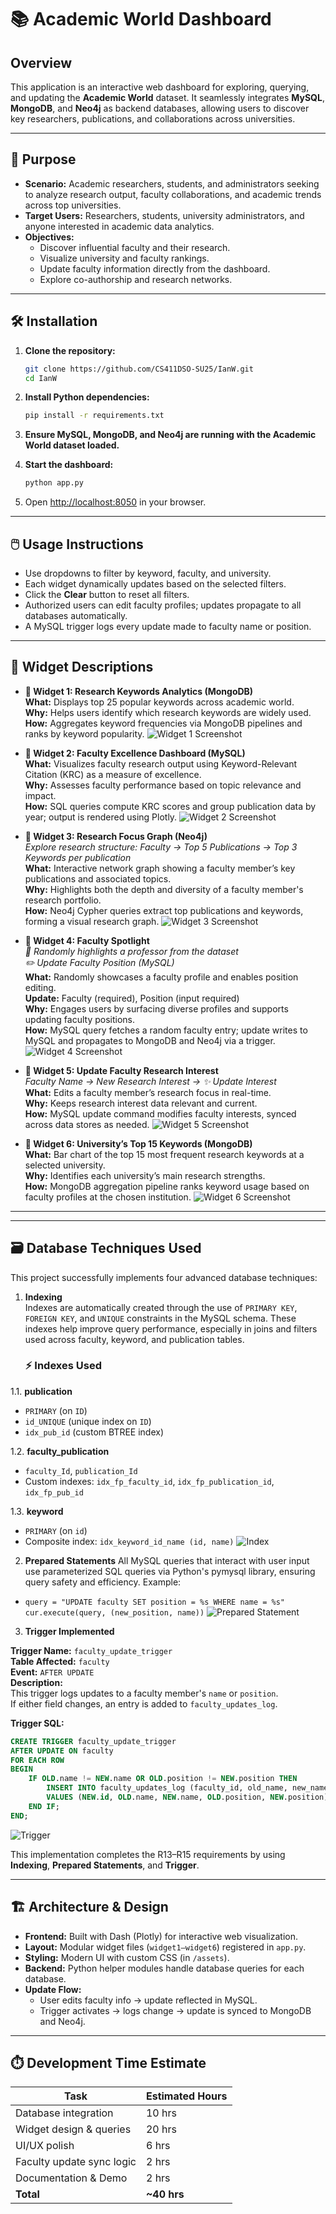 # 📚 Academic World Dashboard

## Overview

This application is an interactive web dashboard for exploring, querying, and updating the **Academic World** dataset. It seamlessly integrates **MySQL**, **MongoDB**, and **Neo4j** as backend databases, allowing users to discover key researchers, publications, and collaborations across universities.

---

## 🚀 Purpose

- **Scenario:** Academic researchers, students, and administrators seeking to analyze research output, faculty collaborations, and academic trends across top universities.
- **Target Users:** Researchers, students, university administrators, and anyone interested in academic data analytics.
- **Objectives:**
  - Discover influential faculty and their research.
  - Visualize university and faculty rankings.
  - Update faculty information directly from the dashboard.
  - Explore co-authorship and research networks.

---


## 🛠 Installation

1. **Clone the repository:**
   ```bash
   git clone https://github.com/CS411DSO-SU25/IanW.git
   cd IanW
   ```
2. **Install Python dependencies:**
   ```bash
   pip install -r requirements.txt
   ```
3. **Ensure MySQL, MongoDB, and Neo4j are running with the Academic World dataset loaded.**

4. **Start the dashboard:**
   ```bash
   python app.py
   ```
5. Open [http://localhost:8050](http://localhost:8050) in your browser.

---

## 🖱️ Usage Instructions

- Use dropdowns to filter by keyword, faculty, and university.
- Each widget dynamically updates based on the selected filters.
- Click the **Clear** button to reset all filters.
- Authorized users can edit faculty profiles; updates propagate to all databases automatically.
- A MySQL trigger logs every update made to faculty name or position.

---

## 🧩 Widget Descriptions

- **🔹 Widget 1: Research Keywords Analytics (MongoDB)**  
  **What:** Displays  top 25 popular keywords across academic world.  
  **Why:** Helps users identify which research keywords are widely used.  
  **How:** Aggregates keyword frequencies via MongoDB pipelines and ranks by keyword popularity.
  ![Widget 1 Screenshot](assets/widget1.png)

- **🔹 Widget 2: Faculty Excellence Dashboard (MySQL)**  
  **What:** Visualizes faculty research output using Keyword-Relevant Citation (KRC) as a measure of excellence.  
  **Why:** Assesses faculty performance based on topic relevance and impact.  
  **How:** SQL queries compute KRC scores and group publication data by year; output is rendered using Plotly.
    ![Widget 2 Screenshot](assets/widget2.png)

- **🔹 Widget 3: Research Focus Graph (Neo4j)**  
  *Explore research structure: Faculty → Top 5 Publications → Top 3 Keywords per publication*  
  **What:** Interactive network graph showing a faculty member’s key publications and associated topics.  
  **Why:** Highlights both the depth and diversity of a faculty member's research portfolio.  
  **How:** Neo4j Cypher queries extract top publications and keywords, forming a visual research graph.
    ![Widget 3 Screenshot](assets/widget3.png)

- **🔹 Widget 4: Faculty Spotlight**  
  *🎲 Randomly highlights a professor from the dataset*  
  *✏️ Update Faculty Position (MySQL)*  
  **What:** Randomly showcases a faculty profile and enables position editing.  
  **Update:** Faculty (required), Position (input required)  
  **Why:** Engages users by surfacing diverse profiles and supports updating faculty positions.  
  **How:** MySQL query fetches a random faculty entry; update writes to MySQL and propagates to MongoDB and Neo4j via a trigger.
    ![Widget 4 Screenshot](assets/widget4.png)

- **🔹 Widget 5: Update Faculty Research Interest**  
  *Faculty Name → New Research Interest → ✨ Update Interest*  
  **What:** Edits a faculty member’s research focus in real-time.  
  **Why:** Keeps research interest data relevant and current.  
  **How:** MySQL update command modifies faculty interests, synced across data stores as needed.
    ![Widget 5 Screenshot](assets/widget5.png)

- **🔹 Widget 6: University’s Top 15 Keywords (MongoDB)**  
  **What:** Bar chart of the top 15 most frequent research keywords at a selected university.  
  **Why:** Identifies each university’s main research strengths.  
  **How:** MongoDB aggregation pipeline ranks keyword usage based on faculty profiles at the chosen institution.
    ![Widget 6 Screenshot](assets/widget6.png)

---

---

## 🗃️ Database Techniques Used

This project successfully implements four advanced database techniques:

1. **Indexing**  
   Indexes are automatically created through the use of `PRIMARY KEY`, `FOREIGN KEY`, and `UNIQUE` constraints in the MySQL schema. These indexes help improve query performance, especially in joins and filters used across faculty, keyword, and publication tables.
   ### ⚡️ Indexes Used

1.1. **publication**
   - `PRIMARY` (on `ID`)
   - `id_UNIQUE` (unique index on `ID`)
   - `idx_pub_id` (custom BTREE index)

1.2. **faculty_publication**
   - `faculty_Id`, `publication_Id`
   - Custom indexes: `idx_fp_faculty_id`, `idx_fp_publication_id`, `idx_fp_pub_id`

1.3. **keyword**
   - `PRIMARY` (on `id`)
   - Composite index: `idx_keyword_id_name (id, name)`
![Index](assets/index.png)  

2. **Prepared Statements**
All MySQL queries that interact with user input use parameterized SQL queries via Python's pymysql library, ensuring query safety and efficiency.
Example:
  - `query = "UPDATE faculty SET position = %s WHERE name = %s"
     cur.execute(query, (new_position, name))`
    ![Prepared Statement](assets/prepared_statement.png)  
3. **Trigger Implemented**

**Trigger Name:** `faculty_update_trigger`  
**Table Affected:** `faculty`  
**Event:** `AFTER UPDATE`  
**Description:**  
This trigger logs updates to a faculty member's `name` or `position`.  
If either field changes, an entry is added to `faculty_updates_log`.

**Trigger SQL:**
```sql
CREATE TRIGGER faculty_update_trigger
AFTER UPDATE ON faculty
FOR EACH ROW
BEGIN
    IF OLD.name != NEW.name OR OLD.position != NEW.position THEN
        INSERT INTO faculty_updates_log (faculty_id, old_name, new_name, old_position, new_position)
        VALUES (NEW.id, OLD.name, NEW.name, OLD.position, NEW.position);
    END IF;
END;
```
![Trigger](assets/trigger.png)  

This implementation completes the R13–R15 requirements by using **Indexing**, **Prepared Statements**, and **Trigger**.

---


## 🏗️ Architecture & Design

- **Frontend:** Built with Dash (Plotly) for interactive web visualization.
- **Layout:** Modular widget files (`widget1–widget6`) registered in `app.py`.
- **Styling:** Modern UI with custom CSS (in `/assets`).
- **Backend:** Python helper modules handle database queries for each database.
- **Update Flow:**
  - User edits faculty info → update reflected in MySQL.
  - Trigger activates → logs change → update is synced to MongoDB and Neo4j.

---



## ⏱️ Development Time Estimate

| Task                      | Estimated Hours |
|---------------------------|-----------------|
| Database integration      | 10 hrs          |
| Widget design & queries   | 20 hrs          |
| UI/UX polish              | 6 hrs           |
| Faculty update sync logic | 2 hrs           |
| Documentation & Demo      | 2 hrs           |
| **Total**                 | **~40 hrs**     |
